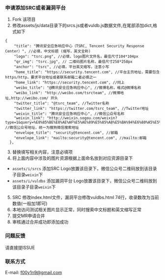 ### 申请添加SRC或者漏洞平台
1. Fork 该项目
2. 修改assets/js/data目录下的srcs.js或者vuldb.js数据文件,在尾部添加dict,格式如下
```
{
    "title": "腾讯安全应急响应中心（TSRC, Tencent Security Response Center）", //必填，中文标题 (缩写，英文全称)
    "logo": "tsrc.png", //必填，logo图片文件名，最佳尺寸104*104px
    "qr_img": "tsrc.jpg", // 二维码图片名称，最佳尺寸258*258px
    "anchor": "tsrc", //必填，平台英文缩写，注意小写
    "home_title": "https://security.tencent.com", //平台主页地址，需要包含https/http，要求平台地址或者联系邮箱二者必填之一
    "home_link": "https://security.tencent.com", //同上
    "weibo_title": "@腾讯安全应急响应中心", //微博名称，格式@微博名称
    "weibo_link": "http://weibo.com/tsrcteam", //微博地址,http://weibo.com/ 开头
    "twitter_title": "@tsrc_team", //Twitter名称
    "twitter_link": "https://twitter.com/tsrc_team", //Twitter地址
    "weixin_title": "腾讯安全应急响应中心", //微信公众号名称
    "weixin_link": "http://weixin.sogou.com/weixin?type=1&query=%E8%85%BE%E8%AE%AF%E5%AE%89%E5%85%A8%E5%BA%94%E6%80%A5%E5%93%8D%E5%BA%94%E4%B8%AD%E5%BF%83", //微信公众号地址，统一为搜狗微信搜索地址
    "envelope_title": "security@tencent.com", //邮箱
    "envelope_link": "mailto:security@tencent.com", //mailto:邮箱
  },
```
3. 替换填写相关内容，注意必填项
4. 将上面内容中涉及的图片资源根据上面命名放到对应资源目录下
  * `assets/i/srcs` 添加SRC Logo放置该目录下，微信公众号二维码放到该目录子目录`weixin`下
  * `assets/i/vuldbs` 添加漏洞平台 Logo放置该目录下，微信公众号二维码放到该目录子目录`weixin`下
5. SRC 修改index.html文件，漏洞平台修改vuldbs.html 74行，收录数改为当前数值(一般加1即可)
6. 本地访问测试相关图片显示正常，同时搜索中文标题和英文缩写正常
7. 提交MR申请合并
8. 审核通过合并成功即添加成功

### 问题反馈
请直接提ISSUE

### 联系方式
E-mail: f00y1n9@gmail.com
